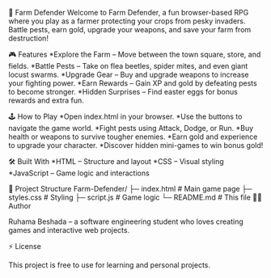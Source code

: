    🌾 Farm Defender
Welcome to Farm Defender, a fun browser-based RPG where you play as a farmer protecting your crops from pesky invaders. Battle pests, earn gold, upgrade your weapons, and save your farm from destruction!

   🎮 Features
*Explore the Farm – Move between the town square, store, and fields.
*Battle Pests – Take on flea beetles, spider mites, and even giant locust swarms.
*Upgrade Gear – Buy and upgrade weapons to increase your fighting power.
*Earn Rewards – Gain XP and gold by defeating pests to become stronger.
*Hidden Surprises – Find easter eggs for bonus rewards and extra fun.

   🕹 How to Play
*Open index.html in your browser.
*Use the buttons to navigate the game world.
*Fight pests using Attack, Dodge, or Run.
*Buy health or weapons to survive tougher enemies.
*Earn gold and experience to upgrade your character.
*Discover hidden mini-games to win bonus gold!

   🛠 Built With
*HTML – Structure and layout
*CSS – Visual styling
*JavaScript – Game logic and interactions

   📂 Project Structure
Farm-Defender/
├─ index.html # Main game page
├─ styles.css # Styling
├─ script.js # Game logic
└─ README.md # This file
👨‍💻 Author

Ruhama Beshada – a software engineering student who loves creating games and interactive web projects.  

⚡ License

This project is free to use for learning and personal projects.

